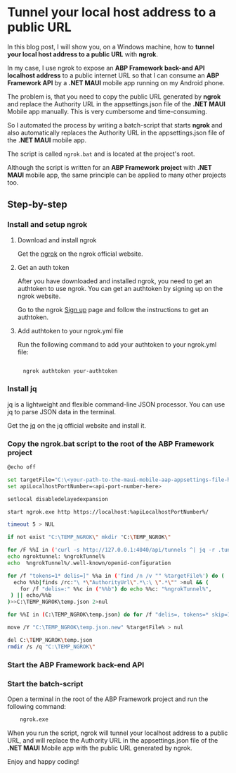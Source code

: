 # Tunnel your local host address to a public URL

In this blog post, I will show you, on a Windows machine, how to **tunnel your local host address to a public URL** with **ngrok**.

In my case, I use ngrok to expose an **ABP Framework back-and API localhost address** to a public internet URL so that I can consume an **ABP Framework API** by a **.NET MAUI** mobile app running on my Android phone.

The problem is, that you need to copy the public URL generated by **ngrok** and replace the Authority URL in the appsettings.json file of the **.NET MAUI** Mobile app manually. This is very cumbersome and time-consuming. 

So I automated the process by writing a batch-script that starts **ngrok** and also automatically replaces the Authority URL in the appsettings.json file of the **.NET MAUI** mobile app.

The script is called `ngrok.bat` and is located at the project's root.

Although the script is written for an **ABP Framework project** with **.NET MAUI** mobile app, the same principle can be applied to many other projects too.

## Step-by-step

### Install and setup ngrok

1. Download and install ngrok

    Get the [ngrok](https://ngrok.com/download) on the ngrok official website.

2. Get an auth token

    After you have downloaded and installed ngrok, you need to get an authtoken to use ngrok. You can get an authtoken by signing up on the ngrok website.

    Go to the ngrok [Sign up](https://dashboard.ngrok.com/signup) page and follow the instructions to get an authtoken.

3. Add authtoken to your ngrok.yml file

    Run the following command to add your authtoken to your ngrok.yml file:

```bash

     ngrok authtoken your-authtoken

 ```

### Install jq

 jq is a lightweight and flexible command-line JSON processor. You can use jq to parse JSON data in the terminal.

 Get the [jq](https://jqlang.github.io/jq/download/) on the jq official website and install it.

### Copy the ngrok.bat script to the root of the ABP Framework  project

```bash
@echo off

set targetFile="C:\<your-path-to-the-maui-mobile-aap-appsettings-file-here>\appsettings.json"
set apiLocalhostPortNumber=<api-port-number-here>

setlocal disabledelayedexpansion

start ngrok.exe http https://localhost:%apiLocalhostPortNumber%/

timeout 5 > NUL

if not exist "C:\TEMP_NGROK\" mkdir "C:\TEMP_NGROK\"

for /F %%I in ('curl -s http://127.0.0.1:4040/api/tunnels ^| jq -r .tunnels[0].public_url') do set ngrokTunnel=%%I
echo ngroktunnel: %ngrokTunnel%
echo  %ngrokTunnel%/.well-known/openid-configuration

for /f "tokens=1* delis=]" %%a in ('find /n /v "" %targetFile%') do (
  echo %%b|finds /rc:"\ *\"AuthorityUrl\".*\:\ \".*\"" >nul && (
    for /f "delis=:" %%c in ("%%b") do echo %%c: "%ngrokTunnel%",
 ) || echo/%%b
)>>C:\TEMP_NGROK\temp.json 2>nul

for %%I in (C:\TEMP_NGROK\temp.json) do for /f "delis=, tokens=* skip=1" %%x in (%%I) do echo %%x >> "%%I.new"

move /Y "C:\TEMP_NGROK\temp.json.new" %targetFile% > nul

del C:\TEMP_NGROK\temp.json
rmdir /s /q "C:\TEMP_NGROK\"

```

### Start the ABP Framework back-end API

### Start the batch-script

Open a terminal in the root of the ABP Framework project and run the following command:

```bash
    ngrok.exe
```

When you run the script, ngrok will tunnel your localhost address to a public URL,
and will replace the Authority URL in the appsettings.json file of the **.NET MAUI** Mobile app with the public URL generated by ngrok.

Enjoy and happy coding!
